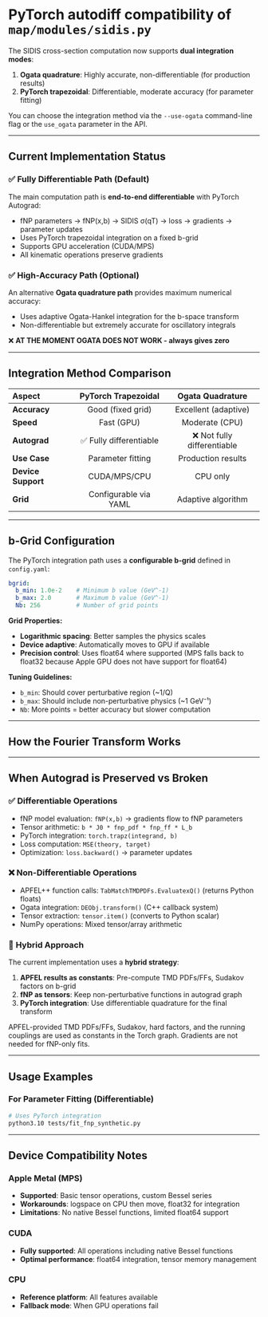 # PyTorch autodiff compatibility of `map/modules/sidis.py`

The SIDIS cross-section computation now supports **dual integration modes**:

1. **Ogata quadrature**: Highly accurate, non-differentiable (for production results)
2. **PyTorch trapezoidal**: Differentiable, moderate accuracy (for parameter fitting)

You can choose the integration method via the `--use-ogata` command-line flag or the `use_ogata` parameter in the API.

---

## Current Implementation Status

### ✅ **Fully Differentiable Path (Default)**

The main computation path is **end-to-end differentiable** with PyTorch Autograd:

- fNP parameters → fNP(x,b) → SIDIS σ(qT) → loss → gradients → parameter updates
- Uses PyTorch trapezoidal integration on a fixed b-grid
- Supports GPU acceleration (CUDA/MPS)
- All kinematic operations preserve gradients

### ✅ **High-Accuracy Path (Optional)**

An alternative **Ogata quadrature path** provides maximum numerical accuracy:

- Uses adaptive Ogata-Hankel integration for the b-space transform
- Non-differentiable but extremely accurate for oscillatory integrals

❌ **AT THE MOMENT OGATA DOES NOT WORK - always gives zero**

---

## Integration Method Comparison

| Aspect | PyTorch Trapezoidal | Ogata Quadrature |
|:--------|:-------------------:|:------------------:|
| **Accuracy** | Good (fixed grid) | Excellent (adaptive) |
| **Speed** | Fast (GPU) | Moderate (CPU) |
| **Autograd** | ✅ Fully differentiable | ❌ Not fully differentiable |
| **Use Case** | Parameter fitting | Production results |
| **Device Support** | CUDA/MPS/CPU | CPU only |
| **Grid** | Configurable via YAML | Adaptive algorithm |

---

## b-Grid Configuration

The PyTorch integration path uses a **configurable b-grid** defined in `config.yaml`:

```yaml
bgrid:
  b_min: 1.0e-2    # Minimum b value (GeV^-1)
  b_max: 2.0       # Maximum b value (GeV^-1)  
  Nb: 256          # Number of grid points
```

**Grid Properties:**

- **Logarithmic spacing**: Better samples the physics scales
- **Device adaptive**: Automatically moves to GPU if available
- **Precision control**: Uses float64 where supported (MPS falls back to float32 because Apple GPU does not have support for float64)

**Tuning Guidelines:**

- `b_min`: Should cover perturbative region (~1/Q)
- `b_max`: Should include non-perturbative physics (~1 GeV⁻¹)
- `Nb`: More points = better accuracy but slower computation

---

## How the Fourier Transform Works

---

## When Autograd is Preserved vs Broken

### ✅ **Differentiable Operations**

- fNP model evaluation: `fNP(x,b)` → gradients flow to fNP parameters
- Tensor arithmetic: `b * J0 * fnp_pdf * fnp_ff * L_b`
- PyTorch integration: `torch.trapz(integrand, b)`
- Loss computation: `MSE(theory, target)`
- Optimization: `loss.backward()` → parameter updates

### ❌ **Non-Differentiable Operations**

- APFEL++ function calls: `TabMatchTMDPDFs.EvaluatexQ()` (returns Python floats)
- Ogata integration: `DEObj.transform()` (C++ callback system)
- Tensor extraction: `tensor.item()` (converts to Python scalar)
- NumPy operations: Mixed tensor/array arithmetic

### 🔧 **Hybrid Approach**

The current implementation uses a **hybrid strategy**:

1. **APFEL results as constants**: Pre-compute TMD PDFs/FFs, Sudakov factors on b-grid
2. **fNP as tensors**: Keep non-perturbative functions in autograd graph
3. **PyTorch integration**: Use differentiable quadrature for the final transform

APFEL-provided TMD PDFs/FFs, Sudakov, hard factors, and the running couplings are used as constants in the Torch graph. Gradients are not needed for fNP-only fits.

---

## Usage Examples

### For Parameter Fitting (Differentiable)

```bash
# Uses PyTorch integration
python3.10 tests/fit_fnp_synthetic.py
```

---

## Device Compatibility Notes

### Apple Metal (MPS)

- **Supported**: Basic tensor operations, custom Bessel series
- **Workarounds**: logspace on CPU then move, float32 for integration
- **Limitations**: No native Bessel functions, limited float64 support

### CUDA

- **Fully supported**: All operations including native Bessel functions
- **Optimal performance**: float64 integration, tensor memory management

### CPU

- **Reference platform**: All features available
- **Fallback mode**: When GPU operations fail
